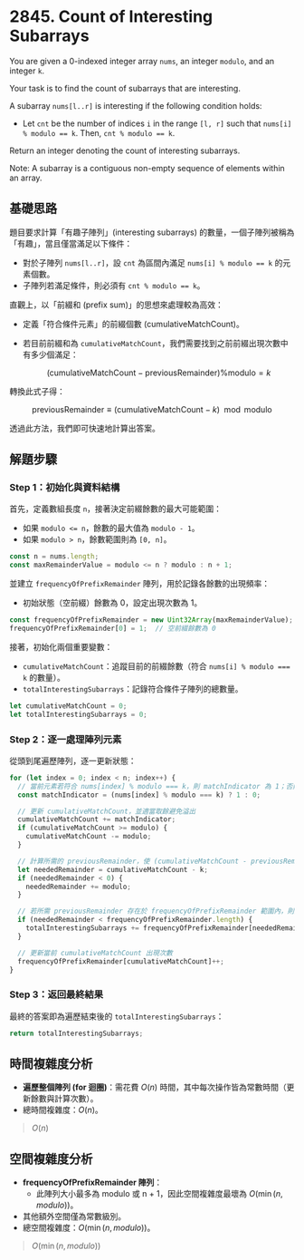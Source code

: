 # 2845. Count of Interesting Subarrays

You are given a 0-indexed integer array `nums`, an integer `modulo`, and an integer `k`.

Your task is to find the count of subarrays that are interesting.

A subarray `nums[l..r]` is interesting if the following condition holds:

- Let `cnt` be the number of indices `i` in the range `[l, r]` such that `nums[i] % modulo == k`. 
  Then, `cnt % modulo == k`.

Return an integer denoting the count of interesting subarrays.

Note: A subarray is a contiguous non-empty sequence of elements within an array.

## 基礎思路

題目要求計算「有趣子陣列」(interesting subarrays) 的數量，一個子陣列被稱為「有趣」，當且僅當滿足以下條件：

- 對於子陣列 `nums[l..r]`，設 `cnt` 為區間內滿足 `nums[i] % modulo == k` 的元素個數。
- 子陣列若滿足條件，則必須有 `cnt % modulo == k`。

直觀上，以「前綴和 (prefix sum)」的思想來處理較為高效：

- 定義「符合條件元素」的前綴個數 (cumulativeMatchCount)。
- 若目前前綴和為 `cumulativeMatchCount`，我們需要找到之前前綴出現次數中有多少個滿足：

  $$
  (\text{cumulativeMatchCount} - \text{previousRemainder}) \% \text{modulo} = k
  $$

轉換此式子得：

$$
\text{previousRemainder} \equiv (\text{cumulativeMatchCount} - k) \mod \text{modulo}
$$

透過此方法，我們即可快速地計算出答案。

## 解題步驟

### Step 1：初始化與資料結構

首先，定義數組長度 `n`，接著決定前綴餘數的最大可能範圍：

- 如果 `modulo <= n`，餘數的最大值為 `modulo - 1`。
- 如果 `modulo > n`，餘數範圍則為 `[0, n]`。

```typescript
const n = nums.length;
const maxRemainderValue = modulo <= n ? modulo : n + 1;
```

並建立 `frequencyOfPrefixRemainder` 陣列，用於記錄各餘數的出現頻率：

- 初始狀態（空前綴）餘數為 0，設定出現次數為 1。

```typescript
const frequencyOfPrefixRemainder = new Uint32Array(maxRemainderValue);
frequencyOfPrefixRemainder[0] = 1;  // 空前綴餘數為 0
```

接著，初始化兩個重要變數：

- `cumulativeMatchCount`：追蹤目前的前綴餘數（符合 `nums[i] % modulo === k` 的數量）。
- `totalInterestingSubarrays`：記錄符合條件子陣列的總數量。

```typescript
let cumulativeMatchCount = 0;
let totalInterestingSubarrays = 0;
```

### Step 2：逐一處理陣列元素

從頭到尾遍歷陣列，逐一更新狀態：

```typescript
for (let index = 0; index < n; index++) {
  // 當前元素若符合 nums[index] % modulo === k，則 matchIndicator 為 1；否則為 0
  const matchIndicator = (nums[index] % modulo === k) ? 1 : 0;

  // 更新 cumulativeMatchCount，並適當取餘避免溢出
  cumulativeMatchCount += matchIndicator;
  if (cumulativeMatchCount >= modulo) {
    cumulativeMatchCount -= modulo;
  }

  // 計算所需的 previousRemainder，使 (cumulativeMatchCount - previousRemainder) % modulo === k 成立
  let neededRemainder = cumulativeMatchCount - k;
  if (neededRemainder < 0) {
    neededRemainder += modulo;
  }

  // 若所需 previousRemainder 存在於 frequencyOfPrefixRemainder 範圍內，則累加對應頻率
  if (neededRemainder < frequencyOfPrefixRemainder.length) {
    totalInterestingSubarrays += frequencyOfPrefixRemainder[neededRemainder];
  }

  // 更新當前 cumulativeMatchCount 出現次數
  frequencyOfPrefixRemainder[cumulativeMatchCount]++;
}
```

### Step 3：返回最終結果

最終的答案即為遍歷結束後的 `totalInterestingSubarrays`：

```typescript
return totalInterestingSubarrays;
```

## 時間複雜度分析

- **遍歷整個陣列 (for 迴圈)**：需花費 $O(n)$ 時間，其中每次操作皆為常數時間（更新餘數與計算次數）。
- 總時間複雜度：$O(n)$。

> $O(n)$

## 空間複雜度分析

- **frequencyOfPrefixRemainder 陣列**：
  - 此陣列大小最多為 modulo 或 n + 1，因此空間複雜度最壞為 $O(\min(n, modulo))$。
- 其他額外空間僅為常數級別。
- 總空間複雜度：$O(\min(n, modulo))$。

> $O(\min(n, modulo))$
